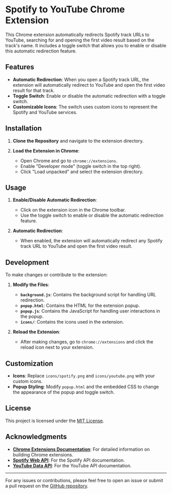 # Spotify to YouTube Chrome Extension

This Chrome extension automatically redirects Spotify track URLs to YouTube, searching for and opening the first video result based on the track's name. It includes a toggle switch that allows you to enable or disable this automatic redirection feature.

## Features

- **Automatic Redirection**: When you open a Spotify track URL, the extension will automatically redirect to YouTube and open the first video result for that track.
- **Toggle Switch**: Enable or disable the automatic redirection with a toggle switch.
- **Customizable Icons**: The switch uses custom icons to represent the Spotify and YouTube services.

## Installation

1. **Clone the Repository** and navigate to the extension directory.

2. **Load the Extension in Chrome**:
   - Open Chrome and go to `chrome://extensions`.
   - Enable "Developer mode" (toggle switch in the top right).
   - Click "Load unpacked" and select the extension directory.

## Usage

1. **Enable/Disable Automatic Redirection**:
   - Click on the extension icon in the Chrome toolbar.
   - Use the toggle switch to enable or disable the automatic redirection feature.

2. **Automatic Redirection**:
   - When enabled, the extension will automatically redirect any Spotify track URL to YouTube and open the first video result.

## Development

To make changes or contribute to the extension:

1. **Modify the Files**:
   - **`background.js`**: Contains the background script for handling URL redirection.
   - **`popup.html`**: Contains the HTML for the extension popup.
   - **`popup.js`**: Contains the JavaScript for handling user interactions in the popup.
   - **`icons/`**: Contains the icons used in the extension.

2. **Reload the Extension**:
   - After making changes, go to `chrome://extensions` and click the reload icon next to your extension.

## Customization

- **Icons**: Replace `icons/spotify.png` and `icons/youtube.png` with your custom icons.
- **Popup Styling**: Modify `popup.html` and the embedded CSS to change the appearance of the popup and toggle switch.

## License

This project is licensed under the [MIT License](LICENSE).

## Acknowledgments

- **[Chrome Extensions Documentation](https://developer.chrome.com/docs/extensions/mv3/)**: For detailed information on building Chrome extensions.
- **[Spotify Web API](https://developer.spotify.com/documentation/web-api/)**: For the Spotify API documentation.
- **[YouTube Data API](https://developers.google.com/youtube/v3)**: For the YouTube API documentation.

---

For any issues or contributions, please feel free to open an issue or submit a pull request on the [GitHub repository](https://github.com/davisoares454/spotify-to-youtube-extension).
